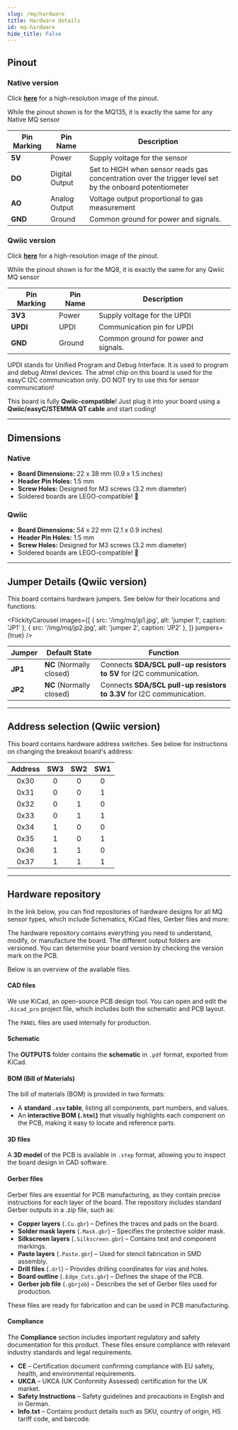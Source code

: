 ```yaml
---
slug: /mq/hardware 
title: Hardware details
id: mq-hardware 
hide_title: False
---
```


## Pinout

### Native version

<CenteredImage src="/img/mq/pinout_native.webp" alt="MQ Native pinout" />

Click [**here**](/img/mq/pinout_native.webp) for a high-resolution image of the pinout.

<InfoBox>While the pinout shown is for the MQ135, it is exactly the same for any Native MQ sensor</InfoBox>

| Pin Marking | Pin Name | Description                                     |
| ----------- | -------- | ----------------------------------------------- |
| **5V**      | Power    | Supply voltage for the sensor                   |
| **DO**    | Digital Output    | Set to HIGH when sensor reads gas concentration over the trigger level set by the onboard potentiometer                    |
| **AO**      | Analog Output    | Voltage output proportional to gas measurement                  |
| **GND**     | Ground   | Common ground for power and signals.            |


### Qwiic version

<CenteredImage src="/img/mq/pinout_qwiic.png" alt="MQ Qwiic pinout" />

Click [**here**](/img/mq/pinout_qwiic.png) for a high-resolution image of the pinout.

<InfoBox>While the pinout shown is for the MQ8, it is exactly the same for any Qwiic MQ sensor</InfoBox>

| Pin Marking | Pin Name | Description                                     |
| ----------- | -------- | ----------------------------------------------- |
| **3V3**     | Power    | Supply voltage for the UPDI                     |
| **UPDI**    | UPDI     | Communication pin for UPDI                      |
| **GND**     | Ground   | Common ground for power and signals.            |

<WarningBox>UPDI stands for Unified Program and Debug Interface. It is used to program and debug Atmel devices. The atmel chip on this board is used for the easyC I2C communication only. DO NOT try to use this for sensor communication!</WarningBox>


<CenteredImage src="/img/easyc_transparent.png" alt="EasyC/qwiic cable" width="550px" />
 
<InfoBox> This board is fully **Qwiic-compatible**! Just plug it into your board using a **Qwiic/easyC/STEMMA QT cable** and start coding! </InfoBox>

<QuickLink 
  title="Qwiic (formerly easyC) details and specifications" 
  description="Learn about hardware specifications, compatibility, and usage of the Qwiic connector." 
  url="/qwiic" 
/>


---

## Dimensions 

### Native

- **Board Dimensions:** 22 x 38 mm (0.9 x 1.5 inches)
- **Header Pin Holes:** 1.5 mm  
- **Screw Holes:** Designed for M3 screws (3.2 mm diameter)  
- Soldered boards are LEGO-compatible! 🧱 

### Qwiic

- **Board Dimensions:** 54 x 22 mm (2.1 x 0.9 inches)  
- **Header Pin Holes:** 1.5 mm  
- **Screw Holes:** Designed for M3 screws (3.2 mm diameter)  
- Soldered boards are LEGO-compatible! 🧱

---

## Jumper Details (Qwiic version)

This board contains hardware jumpers. See below for their locations and functions:

<FlickityCarousel
  images={[
    { src: '/img/mq/jp1.jpg', alt: 'jumper 1', caption: 'JP1' },
    { src: '/img/mq/jp2.jpg', alt: 'jumper 2', caption: 'JP2' },
  ]}
  jumpers={true}
/>

| Jumper  | Default State            | Function                                                                                                      |
| ------- | ------------------------ | ------------------------------------------------------------------------------------------------------------- |
| **JP1** | **NC** (Normally closed) |  Connects **SDA/SCL pull-up resistors to 5V** for I2C communication.                                             |
| **JP2** | **NC** (Normally closed) | Connects **SDA/SCL pull-up resistors to 3.3V** for I2C communication.                                      |

---

## Address selection (Qwiic version)

This board contains hardware address switches. See below for instructions on changing the breakout board's address:

<CenteredImage src="/img/mq/address.jpg" alt="MQ adresses" />

| Address |  SW3  |  SW2  |  SW1  |
| :-----: | :---: | :---: | :---: |
|  0x30   |   0   |   0   |   0   |
|  0x31   |   0   |   0   |   1   |
|  0x32   |   0   |   1   |   0   |
|  0x33   |   0   |   1   |   1   |
|  0x34   |   1   |   0   |   0   |
|  0x35   |   1   |   0   |   1   |
|  0x36   |   1   |   1   |   0   |
|  0x37   |   1   |   1   |   1   |

---

## Hardware repository

In the link below, you can find repositories of hardware designs for all MQ sensor types, which include Schematics, KiCad files, Gerber files and more:

<QuickLink 
  title="MQ Sensors Hardware Design" 
  description="GitHub hardware repositories for all MQ sensors"
  url="https://github.com/orgs/SolderedElectronics/repositories?language=&q=mq+sensor+hardware&sort=&type=all" 
/> 

The hardware repository contains everything you need to understand, modify, or manufacture the board. The different output folders are versioned. You can determine your board version by checking the version mark on the PCB.

Below is an overview of the available files.  

#### CAD files

We use KiCad, an open-source PCB design tool. You can open and edit the `.kicad_pro` project file, which includes both the schematic and PCB layout.  

The `PANEL` files are used internally for production.  

#### Schematic

The **OUTPUTS** folder contains the **schematic** in `.pdf` format, exported from KiCad.

#### BOM (Bill of Materials)

The bill of materials (BOM) is provided in two formats:  

- A **standard `.csv` table**, listing all components, part numbers, and values.  
- An **interactive BOM (`.html`)** that visually highlights each component on the PCB, making it easy to locate and reference parts.  

#### 3D files

A **3D model** of the PCB is available in `.step` format, allowing you to inspect the board design in CAD software.  

#### Gerber files 

Gerber files are essential for PCB manufacturing, as they contain precise instructions for each layer of the board. The repository includes standard Gerber outputs in a .zip file, such as:  

- **Copper layers** (`.Cu.gbr`) – Defines the traces and pads on the board.  
- **Solder mask layers** (`.Mask.gbr`) – Specifies the protective solder mask.  
- **Silkscreen layers** (`.Silkscreen.gbr`) – Contains text and component markings.  
- **Paste layers** (`.Paste.gbr`) – Used for stencil fabrication in SMD assembly.  
- **Drill files** (`.drl`) – Provides drilling coordinates for vias and holes.  
- **Board outline** (`.Edge_Cuts.gbr`) – Defines the shape of the PCB.  
- **Gerber job file** (`.gbrjob`) – Describes the set of Gerber files used for production.  

These files are ready for fabrication and can be used in PCB manufacturing.

#### Compliance

The **Compliance** section includes important regulatory and safety documentation for this product. These files ensure compliance with relevant industry standards and legal requirements.

- **CE** – Certification document confirming compliance with EU safety, health, and environmental requirements.  
- **UKCA** – UKCA (UK Conformity Assessed) certification for the UK market.  
- **Safety Instructions** – Safety guidelines and precautions in English and in German.
- **Info.txt** – Contains product details such as SKU, country of origin, HS tariff code, and barcode.